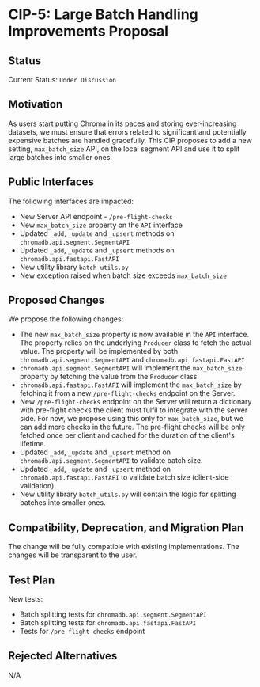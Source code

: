 # CIP-5: Large Batch Handling Improvements Proposal

## Status

Current Status: `Under Discussion`

## **Motivation**

As users start putting Chroma in its paces and storing ever-increasing datasets, we must ensure that errors
related to significant and potentially expensive batches are handled gracefully. This CIP proposes to add a new
setting, `max_batch_size` API, on the local segment API and use it to split large batches into smaller ones.

## **Public Interfaces**

The following interfaces are impacted:

- New Server API endpoint - `/pre-flight-checks`
- New `max_batch_size` property on the `API` interface
- Updated `_add`, `_update` and `_upsert` methods on `chromadb.api.segment.SegmentAPI`
- Updated `_add`, `_update` and `_upsert` methods on `chromadb.api.fastapi.FastAPI`
- New utility library `batch_utils.py`
- New exception raised when batch size exceeds `max_batch_size`

## **Proposed Changes**

We propose the following changes:

- The new `max_batch_size` property is now available in the `API` interface. The property relies on the
  underlying `Producer` class
  to fetch the actual value. The property will be implemented by both `chromadb.api.segment.SegmentAPI`
  and `chromadb.api.fastapi.FastAPI`
- `chromadb.api.segment.SegmentAPI` will implement the `max_batch_size` property by fetching the value from the
  `Producer` class.
- `chromadb.api.fastapi.FastAPI` will implement the `max_batch_size` by fetching it from a new `/pre-flight-checks`
  endpoint on the Server.
- New `/pre-flight-checks` endpoint on the Server will return a dictionary with pre-flight checks the client must
  fulfil to integrate with the server side. For now, we propose using this only for `max_batch_size`, but we can
  add more checks in the future. The pre-flight checks will be only fetched once per client and cached for the duration
  of the client's lifetime.
- Updated `_add`, `_update` and `_upsert` method on `chromadb.api.segment.SegmentAPI` to validate batch size.
- Updated `_add`, `_update` and `_upsert` method on `chromadb.api.fastapi.FastAPI` to validate batch size (client-side
  validation)
- New utility library `batch_utils.py` will contain the logic for splitting batches into smaller ones.

## **Compatibility, Deprecation, and Migration Plan**

The change will be fully compatible with existing implementations. The changes will be transparent to the user.

## **Test Plan**

New tests:

- Batch splitting tests for `chromadb.api.segment.SegmentAPI`
- Batch splitting tests for `chromadb.api.fastapi.FastAPI`
- Tests for `/pre-flight-checks` endpoint

## **Rejected Alternatives**

N/A
